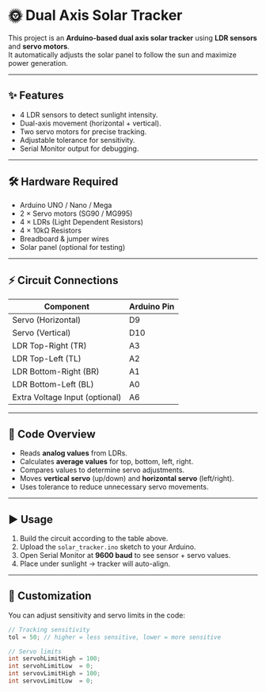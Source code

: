 # 🌞 Dual Axis Solar Tracker

This project is an **Arduino-based dual axis solar tracker** using **LDR sensors** and **servo motors**.  
It automatically adjusts the solar panel to follow the sun and maximize power generation.

---

## ✨ Features
- 4 LDR sensors to detect sunlight intensity.
- Dual-axis movement (horizontal + vertical).
- Two servo motors for precise tracking.
- Adjustable tolerance for sensitivity.
- Serial Monitor output for debugging.

---

## 🛠️ Hardware Required
- Arduino UNO / Nano / Mega  
- 2 × Servo motors (SG90 / MG995)  
- 4 × LDRs (Light Dependent Resistors)  
- 4 × 10kΩ Resistors  
- Breadboard & jumper wires  
- Solar panel (optional for testing)  

---

## ⚡ Circuit Connections
| Component | Arduino Pin |
|-----------|-------------|
| Servo (Horizontal) | D9 |
| Servo (Vertical)   | D10 |
| LDR Top-Right (TR) | A3 |
| LDR Top-Left (TL)  | A2 |
| LDR Bottom-Right (BR) | A1 |
| LDR Bottom-Left (BL) | A0 |
| Extra Voltage Input (optional) | A6 |

---

## 📂 Code Overview
- Reads **analog values** from LDRs.  
- Calculates **average values** for top, bottom, left, right.  
- Compares values to determine servo adjustments.  
- Moves **vertical servo** (up/down) and **horizontal servo** (left/right).  
- Uses tolerance to reduce unnecessary servo movements.  

---

## ▶️ Usage
1. Build the circuit according to the table above.  
2. Upload the `solar_tracker.ino` sketch to your Arduino.  
3. Open Serial Monitor at **9600 baud** to see sensor + servo values.  
4. Place under sunlight → tracker will auto-align.  

---

## 🔧 Customization
You can adjust sensitivity and servo limits in the code:

```cpp
// Tracking sensitivity
tol = 50; // higher = less sensitive, lower = more sensitive

// Servo limits
int servohLimitHigh = 100;
int servohLimitLow  = 0;
int servovLimitHigh = 100;
int servovLimitLow  = 0;
